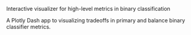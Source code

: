 Interactive visualizer for high-level metrics in binary classification

A Plotly Dash app to visualizing tradeoffs in primary and balance binary classifier metrics.
